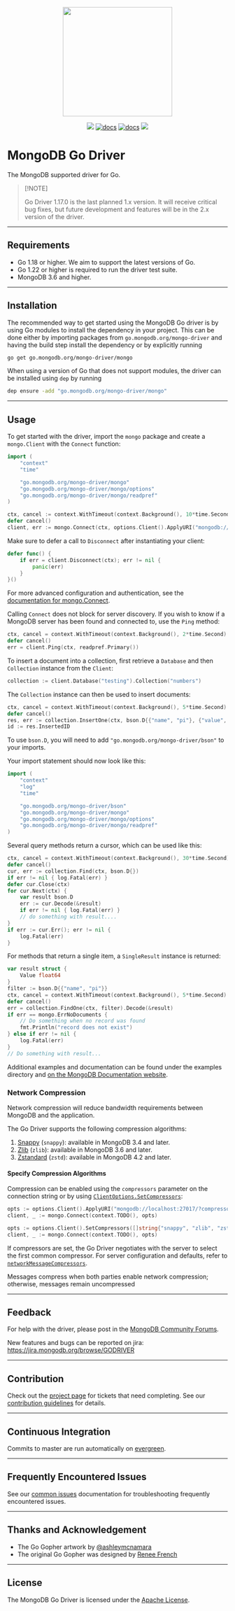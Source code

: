 <p align="center"><img src="etc/assets/mongo-gopher.png" width="250"></p>
<p align="center">
  <a href="https://goreportcard.com/report/go.mongodb.org/mongo-driver"><img src="https://goreportcard.com/badge/go.mongodb.org/mongo-driver"></a>
  <a href="https://pkg.go.dev/go.mongodb.org/mongo-driver/mongo"><img src="etc/assets/godev-mongo-blue.svg" alt="docs"></a>
  <a href="https://pkg.go.dev/go.mongodb.org/mongo-driver/bson"><img src="etc/assets/godev-bson-blue.svg" alt="docs"></a>
  <a href="https://www.mongodb.com/docs/drivers/go/current/"><img src="etc/assets/docs-mongodb-green.svg"></a>
</p>

# MongoDB Go Driver

The MongoDB supported driver for Go.

> \[!NOTE\]
>
> Go Driver 1.17.0 is the last planned 1.x version.
> It will receive critical bug fixes, but future development and features
> will be in the 2.x version of the driver.

______________________________________________________________________

## Requirements

- Go 1.18 or higher. We aim to support the latest versions of Go.
- Go 1.22 or higher is required to run the driver test suite.
- MongoDB 3.6 and higher.

______________________________________________________________________

## Installation

The recommended way to get started using the MongoDB Go driver is by using Go modules to install the dependency in
your project. This can be done either by importing packages from `go.mongodb.org/mongo-driver` and having the build
step install the dependency or by explicitly running

```bash
go get go.mongodb.org/mongo-driver/mongo
```

When using a version of Go that does not support modules, the driver can be installed using `dep` by running

```bash
dep ensure -add "go.mongodb.org/mongo-driver/mongo"
```

______________________________________________________________________

## Usage

To get started with the driver, import the `mongo` package and create a `mongo.Client` with the `Connect` function:

```go
import (
    "context"
    "time"

    "go.mongodb.org/mongo-driver/mongo"
    "go.mongodb.org/mongo-driver/mongo/options"
    "go.mongodb.org/mongo-driver/mongo/readpref"
)

ctx, cancel := context.WithTimeout(context.Background(), 10*time.Second)
defer cancel()
client, err := mongo.Connect(ctx, options.Client().ApplyURI("mongodb://localhost:27017"))
```

Make sure to defer a call to `Disconnect` after instantiating your client:

```go
defer func() {
    if err = client.Disconnect(ctx); err != nil {
        panic(err)
    }
}()
```

For more advanced configuration and authentication, see the [documentation for mongo.Connect](https://pkg.go.dev/go.mongodb.org/mongo-driver/mongo#Connect).

Calling `Connect` does not block for server discovery. If you wish to know if a MongoDB server has been found and connected to,
use the `Ping` method:

```go
ctx, cancel = context.WithTimeout(context.Background(), 2*time.Second)
defer cancel()
err = client.Ping(ctx, readpref.Primary())
```

To insert a document into a collection, first retrieve a `Database` and then `Collection` instance from the `Client`:

```go
collection := client.Database("testing").Collection("numbers")
```

The `Collection` instance can then be used to insert documents:

```go
ctx, cancel = context.WithTimeout(context.Background(), 5*time.Second)
defer cancel()
res, err := collection.InsertOne(ctx, bson.D{{"name", "pi"}, {"value", 3.14159}})
id := res.InsertedID
```

To use `bson.D`, you will need to add `"go.mongodb.org/mongo-driver/bson"` to your imports.

Your import statement should now look like this:

```go
import (
    "context"
    "log"
    "time"

    "go.mongodb.org/mongo-driver/bson"
    "go.mongodb.org/mongo-driver/mongo"
    "go.mongodb.org/mongo-driver/mongo/options"
    "go.mongodb.org/mongo-driver/mongo/readpref"
)
```

Several query methods return a cursor, which can be used like this:

```go
ctx, cancel = context.WithTimeout(context.Background(), 30*time.Second)
defer cancel()
cur, err := collection.Find(ctx, bson.D{})
if err != nil { log.Fatal(err) }
defer cur.Close(ctx)
for cur.Next(ctx) {
    var result bson.D
    err := cur.Decode(&result)
    if err != nil { log.Fatal(err) }
    // do something with result....
}
if err := cur.Err(); err != nil {
    log.Fatal(err)
}
```

For methods that return a single item, a `SingleResult` instance is returned:

```go
var result struct {
    Value float64
}
filter := bson.D{{"name", "pi"}}
ctx, cancel = context.WithTimeout(context.Background(), 5*time.Second)
defer cancel()
err = collection.FindOne(ctx, filter).Decode(&result)
if err == mongo.ErrNoDocuments {
    // Do something when no record was found
    fmt.Println("record does not exist")
} else if err != nil {
    log.Fatal(err)
}
// Do something with result...
```

Additional examples and documentation can be found under the examples directory and [on the MongoDB Documentation website](https://www.mongodb.com/docs/drivers/go/current/).

### Network Compression

Network compression will reduce bandwidth requirements between MongoDB and the application.

The Go Driver supports the following compression algorithms:

1. [Snappy](https://google.github.io/snappy/) (`snappy`): available in MongoDB 3.4 and later.
1. [Zlib](https://zlib.net/) (`zlib`): available in MongoDB 3.6 and later.
1. [Zstandard](https://github.com/facebook/zstd/) (`zstd`): available in MongoDB 4.2 and later.

#### Specify Compression Algorithms

Compression can be enabled using the `compressors` parameter on the connection string or by using [`ClientOptions.SetCompressors`](https://pkg.go.dev/go.mongodb.org/mongo-driver/mongo/options#ClientOptions.SetCompressors):

```go
opts := options.Client().ApplyURI("mongodb://localhost:27017/?compressors=snappy,zlib,zstd")
client, _ := mongo.Connect(context.TODO(), opts)
```

```go
opts := options.Client().SetCompressors([]string{"snappy", "zlib", "zstd"})
client, _ := mongo.Connect(context.TODO(), opts)
```

If compressors are set, the Go Driver negotiates with the server to select the first common compressor. For server configuration and defaults, refer to [`networkMessageCompressors`](https://www.mongodb.com/docs/manual/reference/program/mongod/#std-option-mongod.--networkMessageCompressors).

Messages compress when both parties enable network compression; otherwise, messages remain uncompressed

______________________________________________________________________

## Feedback

For help with the driver, please post in the [MongoDB Community Forums](https://developer.mongodb.com/community/forums/tag/golang/).

New features and bugs can be reported on jira: https://jira.mongodb.org/browse/GODRIVER

______________________________________________________________________

## Contribution

Check out the [project page](https://jira.mongodb.org/browse/GODRIVER) for tickets that need completing. See our [contribution guidelines](docs/CONTRIBUTING.md) for details.

______________________________________________________________________

## Continuous Integration

Commits to master are run automatically on [evergreen](https://evergreen.mongodb.com/waterfall/mongo-go-driver).

______________________________________________________________________

## Frequently Encountered Issues

See our [common issues](docs/common-issues.md) documentation for troubleshooting frequently encountered issues.

______________________________________________________________________

## Thanks and Acknowledgement

- The Go Gopher artwork by [@ashleymcnamara](https://github.com/ashleymcnamara)
- The original Go Gopher was designed by [Renee French](http://reneefrench.blogspot.com/)

______________________________________________________________________

## License

The MongoDB Go Driver is licensed under the [Apache License](LICENSE).
